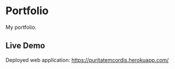 # Portfolio
My portfolio.

## Live Demo
Deployed web application: https://puritatemcordis.herokuapp.com/
